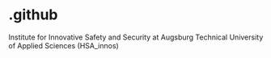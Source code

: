 # .github
Institute for Innovative Safety and Security at Augsburg Technical University of Applied Sciences (HSA_innos)
